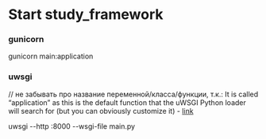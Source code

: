 # Start study_framework

### gunicorn
gunicorn main:application

### uwsgi
// не забывать про название переменной/класса/функции, т.к.: It is called “application” as this is the default function that the uWSGI Python loader will search for (but you can obviously customize it) - [link](https://uwsgi-docs.readthedocs.io/en/latest/WSGIquickstart.html#the-first-wsgi-application)


uwsgi --http :8000 --wsgi-file main.py

